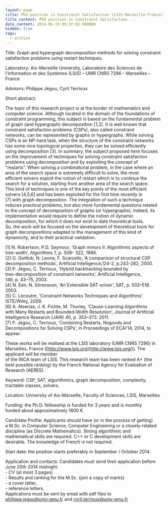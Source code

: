 ```yaml
---
layout: page
title: PhD position in Constraint Satisfaction (LSIS-Marseille-France)
title_content: PhD position in Constraint Satisfaction ...
date_content: 2014-06-19 09:37:02.000000
hidden: true
tags:
  - archive
---
```

Title: Graph and hypergraph decomposition methods for solving constraint  
satisfaction problems using restart techniques.  
  
Laboratory: Aix-Marseille University, Laboratoire des Sciences de  
l'Information et des Systèmes (LSIS) – UMR CNRS 7296 – Marseilles – France  
  
Advisors: Philippe Jégou, Cyril Terrioux  
  
Short abstract:  
  
The topic of this research project is at the border of mathematics and  
computer science. Although located in the domain of the foundations of  
constraint programming, this subject is based on the fundamental problem  
of graph (and hypergraph) decomposition [1,2]. It is well known that  
constraint satisfaction problems (CSPs), also called constraint  
networks, can be represented by graphs or hypergraphs. While solving  
CSPs is an NP-hard task, when the structure of the constraint networks  
has some nice topological properties, they can be solved efficiently  
using decomposition [3]. In summary, the subject proposed here focuses  
on the improvement of techniques for solving constraint satisfaction  
problems using decomposition and by exploiting the concept of  
"restarts". When solving a combinatorial problem, in the case where an  
area of the search space is extremely difficult to solve, the most  
efficient solvers exploit the notion of restart which is to continue the  
search for a solution, starting from another area of the search space.  
This kind of techniques is one of the key points of the most efficient  
solvers [4,5,6] and has been exploited for the first time recently in  
[7] with graph decomposition. The integration of such a technique  
induces practical problems, but also more fundamental questions related  
to the concept of decomposition of graphs (or hypergraphs). Indeed, its  
implementation would require to define the notion of dynamic  
decomposition, for which it does not exist to date theoretical tools.  
So, the work will be focused on the development of theoretical tools for  
graph decompositions adapted to the management of this kind of  
dynamicity, and to their practical validation.  
  
[1] N. Robertson, P.D. Seymour, ‘Graph minors II: Algorithmic aspects of  
tree-width’, Algorithms 7, p. 309– 322, 1986.  
[2] G. Gottlob, N. Leone, F. Scarcello, ‘A comparison of structural CSP  
decomposition methods’, Artificial Intelligence,124-2, p.243-282, 2000.  
[3] P. Jégou, C. Terrioux, ‘Hybrid backtracking bounded by  
tree-decomposition of constraint networks’, Artificial Intelligence,  
146, p. 43–75, 2003.  
[4] N. Eén, N. Sörensson, ‘An Extensible SAT-solver’, SAT, p. 502–518.  
2003.  
[5] C. Lecoutre, ‘Constraint Networks Techniques and Algorithms’.  
ISTE/Wiley, 2009.  
[6] A. Atserias, J. K. Fichte, M. Thurley, ‘Clause-Learning Algorithms  
with Many Restarts and Bounded-Width Resolution’, Journal of Artificial  
Intelligence Research (JAIR) 40, p. 353–373. 2011.  
[7] P. Jégou, C. Terrioux, ‘Combining Restarts, Nogoods and  
Decompositions for Solving CSPs’, in Proceedings of ECAI’14, 2014, to  
appear.  
  
These works will be realised at the LSIS laboratory (UMR CNRS 7296) in  
Marseilles, France ([http://www.lsis.org](http://www.lsis.org/)). The
applicant will be member  
of the INCA team of LSIS. This research team has been ranked A+ (the  
best possible ranking) by the French National Agency for Evaluation of  
Research (AERES).  
  
Keyword: CSP, SAT, algorithmics, graph decomposition, complexity,  
tractable classes, solvers.  
  
Location: University of Aix-Marseille, Faculty of Sciences, LSIS, Marseilles  
  
Funding: the Ph.D. fellowship is funded for 3 years and is monthly  
funded about approximatively 1600 €.  
  
Candidate Profile: Applicants should have (or in the process of getting)  
a M.Sc. in Computer Science, Computer Engineering or a closely-related  
discipline (as Discrete Mathematics). Strong algorithmic and  
mathematical skills are required. C++ or C development skills are  
desirable. The knowledge of French is not required.  
  
Start date: the position starts preferably in September / October 2014.  
  
Application and contacts: Candidates must send their application before  
June 20th 2014 midnight:  
\- CV (at most 3 pages)  
\- Results and ranking for the M.Sc. (join a copy of marks)  
\- a cover letter,  
\- reference letters.  
Applications must be sent by email with pdf files to  
[philippe.jegou@univ-amu.fr](mailto:philippe.jegou@univ-amu.fr) and
[cyril.terrioux@univ-amu.fr](mailto:cyril.terrioux@univ-amu.fr)  

